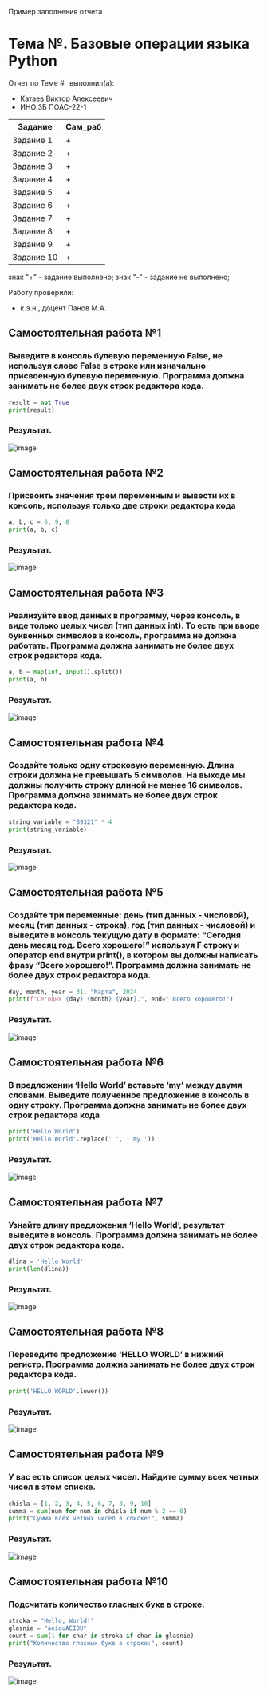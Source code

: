 Пример заполнения отчета

# Тема №. Базовые операции языка Python
Отчет по Теме #_ выполнил(а):
- Катаев Виктор Алексеевич
- ИНО ЗБ ПОАС-22-1

| Задание | Сам_раб |
| ------ | ------ |
| Задание 1 | + |
| Задание 2 | + |
| Задание 3 | + |
| Задание 4 | + |
| Задание 5 | + |
| Задание 6 | + |
| Задание 7 | + |
| Задание 8 | + |
| Задание 9 | + |
| Задание 10 | + |

знак "+" - задание выполнено; знак "-" - задание не выполнено;

Работу проверили:
- к.э.н., доцент Панов М.А.

## Самостоятельная работа №1
### Выведите в консоль булевую переменную False, не используя слово False в строке или изначально присвоенную булевую переменную. Программа должна занимать не более двух строк редактора кода.

```python
result = not True
print(result)
```
### Результат.
![image](https://github.com/lowfl3xx3r/main/blob/Tema2/pics/lab2_1.png)

## Самостоятельная работа №2
### Присвоить значения трем переменным и вывести их в консоль, используя только две строки редактора кода

```python
a, b, c = 6, 9, 8
print(a, b, c)
```
### Результат.
![image](https://github.com/lowfl3xx3r/main/blob/Tema2/pics/lab2_2.png)

## Самостоятельная работа №3
### Реализуйте ввод данных в программу, через консоль, в виде только целых чисел (тип данных int). То есть при вводе буквенных символов в консоль, программа не должна работать. Программа должна занимать не более двух строк редактора кода.

```python
a, b = map(int, input().split())
print(a, b)
```
### Результат.
![image](https://github.com/lowfl3xx3r/main/blob/Tema2/pics/lab2_3.png)

## Самостоятельная работа №4
### Создайте только одну строковую переменную. Длина строки должна не превышать 5 символов. На выходе мы должны получить строку длиной не менее 16 символов. Программа должна занимать не более двух строк редактора кода.

```python
string_variable = "89321" * 4
print(string_variable)
```
### Результат.
![image](https://github.com/lowfl3xx3r/main/blob/Tema2/pics/lab2_4.png)

## Самостоятельная работа №5
### Создайте три переменные: день (тип данных - числовой), месяц (тип данных - строка), год (тип данных - числовой) и выведите в консоль текущую дату в формате: “Сегодня день месяц год. Всего хорошего!” используя F строку и оператор end внутри print(), в котором вы должны написать фразу “Всего хорошего!”. Программа должна занимать не более двух строк редактора кода.

```python
day, month, year = 31, "Марта", 2024
print(f"Сегодня {day} {month} {year}.", end=" Всего хорошего!")
```
### Результат.
![image](https://github.com/lowfl3xx3r/main/blob/Tema2/pics/lab2_5.png)

## Самостоятельная работа №6
### В предложении ‘Hello World’ вставьте ‘my’ между двумя словами. Выведите полученное предложение в консоль в одну строку. Программа должна занимать не более двух строк редактора кода

```python
print('Hello World')
print('Hello World'.replace(' ', ' my '))
```
### Результат.
![image](https://github.com/lowfl3xx3r/main/blob/Tema2/pics/lab2_6.png)

## Самостоятельная работа №7
### Узнайте длину предложения ‘Hello World’, результат выведите в консоль. Программа должна занимать не более двух строк редактора кода.

```python
dlina = 'Hello World'
print(len(dlina))
```
### Результат.
![image](https://github.com/lowfl3xx3r/main/blob/Tema2/pics/lab2_7.png)

## Самостоятельная работа №8
### Переведите предложение ‘HELLO WORLD’ в нижний регистр. Программа должна занимать не более двух строк редактора кода.

```python
print('HELLO WORLD'.lower())
```
### Результат.
![image](https://github.com/lowfl3xx3r/main/blob/Tema2/pics/lab2_8.png)

## Самостоятельная работа №9
### У вас есть список целых чисел. Найдите сумму всех четных чисел в этом списке.

```python
chisla = [1, 2, 3, 4, 5, 6, 7, 8, 9, 10]
summa = sum(num for num in chisla if num % 2 == 0)
print("Сумма всех четных чисел в списке:", summa)
```
### Результат.
![image](https://github.com/lowfl3xx3r/main/blob/Tema2/pics/lab2_9.png)

## Самостоятельная работа №10
### Подсчитать количество гласных букв в строке.

```python
stroka = "Hello, World!"
glasnie = "aeiouAEIOU"
count = sum(1 for char in stroka if char in glasnie)
print("Количество гласных букв в строке:", count)
```
### Результат.
![image](https://github.com/lowfl3xx3r/main/blob/Tema2/pics/lab2_10.png)
